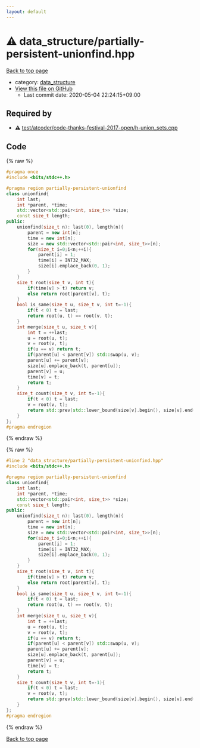 ```yaml
---
layout: default
---
```


<!-- mathjax config similar to math.stackexchange -->
<script type="text/javascript" async
  src="https://cdnjs.cloudflare.com/ajax/libs/mathjax/2.7.5/MathJax.js?config=TeX-MML-AM_CHTML">
</script>
<script type="text/x-mathjax-config">
  MathJax.Hub.Config({
    TeX: { equationNumbers: { autoNumber: "AMS" }},
    tex2jax: {
      inlineMath: [ ['$','$'] ],
      processEscapes: true
    },
    "HTML-CSS": { matchFontHeight: false },
    displayAlign: "left",
    displayIndent: "2em"
  });
</script>

<script type="text/javascript" src="https://cdnjs.cloudflare.com/ajax/libs/jquery/3.4.1/jquery.min.js"></script>
<script src="https://cdn.jsdelivr.net/npm/jquery-balloon-js@1.1.2/jquery.balloon.min.js" integrity="sha256-ZEYs9VrgAeNuPvs15E39OsyOJaIkXEEt10fzxJ20+2I=" crossorigin="anonymous"></script>
<script type="text/javascript" src="../../assets/js/copy-button.js"></script>
<link rel="stylesheet" href="../../assets/css/copy-button.css" />


# :warning: data_structure/partially-persistent-unionfind.hpp

<a href="../../index.html">Back to top page</a>

* category: <a href="../../index.html#c8f6850ec2ec3fb32f203c1f4e3c2fd2">data_structure</a>
* <a href="{{ site.github.repository_url }}/blob/master/data_structure/partially-persistent-unionfind.hpp">View this file on GitHub</a>
    - Last commit date: 2020-05-04 22:24:15+09:00




## Required by

* :warning: <a href="../test/atcoder/code-thanks-festival-2017-open/h-union_sets.cpp.html">test/atcoder/code-thanks-festival-2017-open/h-union_sets.cpp</a>


## Code

<a id="unbundled"></a>
{% raw %}
```cpp
#pragma once
#include <bits/stdc++.h>

#pragma region partially-persistent-unionfind
class unionfind{
    int last;
    int *parent, *time;
    std::vector<std::pair<int, size_t>> *size;
    const size_t length;
public:
    unionfind(size_t n): last(0), length(n){
        parent = new int[n];
        time = new int[n];
        size = new std::vector<std::pair<int, size_t>>[n];
        for(size_t i=0;i<n;++i){
            parent[i] = 1;
            time[i] = INT32_MAX;
            size[i].emplace_back(0, 1);
        }
    }
    size_t root(size_t v, int t){
        if(time[v] > t) return v;
        else return root(parent[v], t);
    }
    bool is_same(size_t u, size_t v, int t=-1){
        if(t < 0) t = last;
        return root(u, t) == root(v, t);
    }
    int merge(size_t u, size_t v){
        int t = ++last;
        u = root(u, t);
        v = root(v, t);
        if(u == v) return t;
        if(parent[u] < parent[v]) std::swap(u, v);
        parent[u] += parent[v];
        size[u].emplace_back(t, parent[u]);
        parent[v] = u;
        time[v] = t;
        return t;
    }
    size_t count(size_t v, int t=-1){
        if(t < 0) t = last;
        v = root(v, t);
        return std::prev(std::lower_bound(size[v].begin(), size[v].end(), std::pair<int, size_t>{ t, length + 1 }))->second;
    }
};
#pragma endregion
```
{% endraw %}

<a id="bundled"></a>
{% raw %}
```cpp
#line 2 "data_structure/partially-persistent-unionfind.hpp"
#include <bits/stdc++.h>

#pragma region partially-persistent-unionfind
class unionfind{
    int last;
    int *parent, *time;
    std::vector<std::pair<int, size_t>> *size;
    const size_t length;
public:
    unionfind(size_t n): last(0), length(n){
        parent = new int[n];
        time = new int[n];
        size = new std::vector<std::pair<int, size_t>>[n];
        for(size_t i=0;i<n;++i){
            parent[i] = 1;
            time[i] = INT32_MAX;
            size[i].emplace_back(0, 1);
        }
    }
    size_t root(size_t v, int t){
        if(time[v] > t) return v;
        else return root(parent[v], t);
    }
    bool is_same(size_t u, size_t v, int t=-1){
        if(t < 0) t = last;
        return root(u, t) == root(v, t);
    }
    int merge(size_t u, size_t v){
        int t = ++last;
        u = root(u, t);
        v = root(v, t);
        if(u == v) return t;
        if(parent[u] < parent[v]) std::swap(u, v);
        parent[u] += parent[v];
        size[u].emplace_back(t, parent[u]);
        parent[v] = u;
        time[v] = t;
        return t;
    }
    size_t count(size_t v, int t=-1){
        if(t < 0) t = last;
        v = root(v, t);
        return std::prev(std::lower_bound(size[v].begin(), size[v].end(), std::pair<int, size_t>{ t, length + 1 }))->second;
    }
};
#pragma endregion

```
{% endraw %}

<a href="../../index.html">Back to top page</a>

